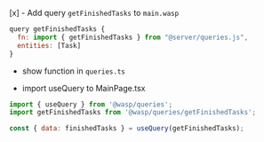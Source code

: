 [x] - Add query `getFinishedTasks` to `main.wasp`

```js
query getFinishedTasks {
  fn: import { getFinishedTasks } from "@server/queries.js",
  entities: [Task]
}
```

  - show function in `queries.ts`

  - import useQuery to MainPage.tsx

```js 
import { useQuery } from '@wasp/queries';
import getFinishedTasks from '@wasp/queries/getFinishedTasks';
```

```js
const { data: finishedTasks } = useQuery(getFinishedTasks);
```

